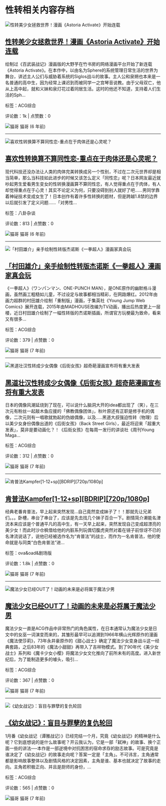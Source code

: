 # 性转相关内容存档

![性转美少女拯救世界！漫画《Astoria Activate》开始连载](https://acg17.com/wp-content/uploads/2023/10/1696262166-5bb31fba269b8.webp)

## [性转美少女拯救世界！漫画《Astoria Activate》开始连载](https://acg17.com/32122.html)

绘制过《百武装战记》漫画版的大野芋在竹书房的网络漫画平台开始了新连载《Astoria Activate》。在本作中，以由名为Sphere的系统管理日常生活的世界为舞台，讲述主人公们与威胁着系统的Siglos战斗的故事。主人公和泉朔也本来是一名普通的高中生，因为经常上课迟到而被同学一之宫琴音说教。由于父母双亡，他从上高中起，就和义妹和泉灯花过着同居生活。这时的他还不知道，支持着人们生活的Sph…

标签：ACG综合

评论数：1k | 点赞数：0

![猫哥](https://i0.wp.com/simg.catt.top/mw1024/006yt1Omgy1hgcmiga64fj308h08hgo3.jpg) 猫哥 (6 年前)

---

![喜欢性转换算不算同性恋-重点在于肉体还是心灵呢？](https://acg17.com/wp-content/uploads/2023/10/1696262166-5bb31fba269b8.webp)

## [喜欢性转换算不算同性恋-重点在于肉体还是心灵呢？](https://acg17.com/31830.html)

现代科技还没办法让人类的肉体完美转换成另一个性别，不过在二次元世界却是相当简单，那么当科技如此进步的时候又该怎么定义「同性恋」呢？日本网友最近就吵起男生爱看男生变女的性转换漫画算不算同性恋，有人觉得重点在于肉体，有人却觉得重点在于心灵！其实不论定义为何，只要没碍到别人就好了吧……男同学靠着神祕技术变成女生了！日本创作有着许多性转换的题材，但是跨越1.8禁的边界以后就引发了定义问题……「对男性…

标签：八卦杂谈

评论数：813 | 点赞数：0

![猫哥](https://i0.wp.com/simg.catt.top/mw1024/006yt1Omgy1hgcmiga64fj308h08hgo3.jpg) 猫哥 (6 年前)

---

![「村田雄介」亲手绘制性转版杰诺斯《一拳超人》漫画家真会玩](https://i0.wp.com/simg.catt.top/mw1024/006yt1Omgy1hgcmiga64fj308h08hgo3.jpg)

## [「村田雄介」亲手绘制性转版杰诺斯《一拳超人》漫画家真会玩](https://acg17.com/23631.html)

《一拳超人》（ワンパンマン、ONE-PUNCH MAN），是ONE原作的幽默格斗漫画，虽然画工粗糙如儿童，不过设定与故事都相当精彩，在网路爆红。2012年由画力超群的村田雄介绘制「重制版」漫画，于集英社《Young Jump Web Comics》展开连载，2015年由MADHOUSE改编为TV动画，播出后热度更上一层楼，近日村田雄介绘制了一幅性转版的杰诺斯插画，所谓官方玩梗最为致命，看来又有很多…

标签：ACG综合

评论数：379 | 点赞数：0

![猫哥](https://i0.wp.com/simg.catt.top/mw1024/006yt1Omgy1hgcmiga64fj308h08hgo3.jpg) 猫哥 (7 年前)

---

![黑道壮汉性转成少女偶像《后街女孩》超奇葩漫画宣布将有重大发表](https://i0.wp.com/simg.catt.top/mw690/006yt1Omgy1fl5zqd38pmj30hs0dvgyu.jpg)

## [黑道壮汉性转成少女偶像《后街女孩》超奇葩漫画宣布将有重大发表](https://acg17.com/17817.html)

日本的偶像风潮延烧到了现在，可以说什么脑洞大开的idea都出现了（笑），在三次元有粉丝一起敲木鱼应援的「佛教偶像团体」，秋叶原还有正职是修手机的偶像，二次元则有一唱歌就勃起的伪娘偶像，以及…..黑道大叔强迫性转（物理）后以美少女身份偶像出道的《后街女孩》（Back Street Girls），最近将迎来「超重大发表」，莫非是要动画化？！《后街女孩》在每周一发行的讲谈社《周刊Young Maga…

标签：ACG综合

评论数：312 | 点赞数：0

![猫哥](https://i0.wp.com/simg.catt.top/mw1024/006yt1Omgy1hgcmiga64fj308h08hgo3.jpg) 猫哥 (7 年前)

---

![肯普法Kampfer[1-12+sp][BDRIP][720p/1080p]](http://ws1.sinaimg.cn/bmiddle/006yt1Omgy1fjs7vfofk6j30g40ar48h.jpg)

## [肯普法Kampfer\[1-12+sp\]\[BDRIP\]\[720p/1080p\]](https://acg17.com/15449.html)

经典老番肯普法，早上起来突然发现...自己竟然变成妹子了！！那就先让兄弟们。。。卧槽，串台了串台了，应该是先去找几个妹子百合一下。剧情简介濑能名津流本来应该是个普通平凡的高中生，有一天早上起来，突然发现自己变成超漂亮的美少女！而此时沙仓枫借给他的内脏系列玩偶切腹虎突然对着在镜子前惊讶不已的名津流说话了，说他已经被选作名为“肯普法”的战士，而作为一名肯普法，他的使命就是与同类“白色肯普法”进…

标签：ova&oad&剧场版

评论数：1.8k | 点赞数：0

![猫哥](https://i0.wp.com/simg.catt.top/mw1024/006yt1Omgy1hgcmiga64fj308h08hgo3.jpg) 猫哥 (7 年前)

---

![魔法少女已经OUT了！动画的未来是必将属于魔法少男](https://acg17.com/wp-content/themes/b2/Assets/fontend/images/default-img.jpg)

## [魔法少女已经OUT了！动画的未来是必将属于魔法少男](https://acg17.com/5539.html)

魔法少女一直是ACG作品中非常热门的角色属性，在日本通常认为魔法少女是日文中的女巫一词演变而来的，其雏形最早可以追溯到1966年横山光辉原作的漫画《魔法使莎莉》，73年永井豪原作的《甜心战士》确定了魔法少女变身战斗这一经典套路，之后83年的《魔法小甜甜》再带入了吉祥物模式。到了90年代《美少女战士》系列和《魔卡少女小樱》将魔法少女文化推向了前所未有的高度。进入新世纪后，为了能制造更多的噱头，吸引…

标签：ACG综合

评论数：367 | 点赞数：0

![猫哥](https://i0.wp.com/simg.catt.top/mw1024/006yt1Omgy1hgcmiga64fj308h08hgo3.jpg) 猫哥 (7 年前)

---

![《幼女战记》：盲目与罪孽的复仇轮回](https://acg17.com/wp-content/themes/b2/Assets/fontend/images/default-img.jpg)

## [《幼女战记》：盲目与罪孽的复仇轮回](https://acg17.com/5437.html)

1月番《幼女战记（谭雅战记）》已经完结一个月，究竟《幼女战记》的精神是什么呢？它到底想说的是什么故事呢？开云我认为，它是一部「弑神」的故事、换个正面一些的讲法──本作是一部逆境中对抗困苦的宿命求存的励志故事。可是究竟是谁决定了《幼女战记》的故事走向呢？答案一定是「主角」。不可讳言，主角通常都是影响故事整体以及剧情风格的决定因素，主角是谁、基本也就决定了故事的走向。主角若积极正向、并且是厨师的身份，…

标签：ACG综合

评论数：565 | 点赞数：0

![猫哥](https://i0.wp.com/simg.catt.top/mw1024/006yt1Omgy1hgcmiga64fj308h08hgo3.jpg) 猫哥 (7 年前)
